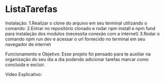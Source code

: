 # ListaTarefas

Instalação:
1.Realizar o clone do arquivo em seu terminal utilizando o comando: 
2.Entrar no repositório clonado e rodar npm install e npm fund para instalação dos modulos (necessita conexão com a internet)
3.Rodar o comando npm run dev e acessar o url fornecido no terminal em seu navegador de internet


Funcionamento e Objetivo:
Esse projeto foi pensado para te auxiliar na organização do seu dia a dia podendo adicionar tarefas marcar como concluida e excluir.

Video Explicativo:
